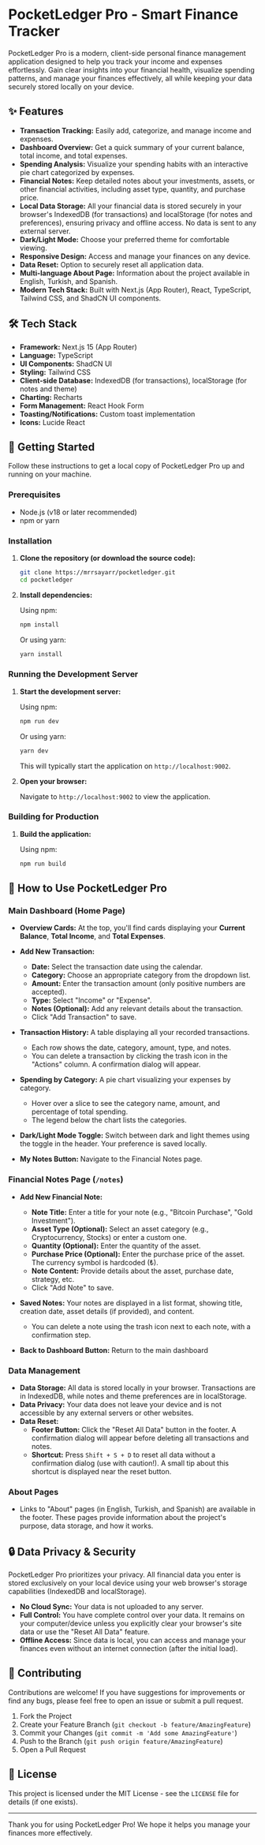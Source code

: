 # PocketLedger Pro - Smart Finance Tracker

PocketLedger Pro is a modern, client-side personal finance management application designed to help you track your income and expenses effortlessly. Gain clear insights into your financial health, visualize spending patterns, and manage your finances effectively, all while keeping your data securely stored locally on your device.

## ✨ Features

*   **Transaction Tracking:** Easily add, categorize, and manage income and expenses.
*   **Dashboard Overview:** Get a quick summary of your current balance, total income, and total expenses.
*   **Spending Analysis:** Visualize your spending habits with an interactive pie chart categorized by expenses.
*   **Financial Notes:** Keep detailed notes about your investments, assets, or other financial activities, including asset type, quantity, and purchase price.
*   **Local Data Storage:** All your financial data is stored securely in your browser's IndexedDB (for transactions) and localStorage (for notes and preferences), ensuring privacy and offline access. No data is sent to any external server.
*   **Dark/Light Mode:** Choose your preferred theme for comfortable viewing.
*   **Responsive Design:** Access and manage your finances on any device.
*   **Data Reset:** Option to securely reset all application data.
*   **Multi-language About Page:** Information about the project available in English, Turkish, and Spanish.
*   **Modern Tech Stack:** Built with Next.js (App Router), React, TypeScript, Tailwind CSS, and ShadCN UI components.

## 🛠️ Tech Stack

*   **Framework:** Next.js 15 (App Router)
*   **Language:** TypeScript
*   **UI Components:** ShadCN UI
*   **Styling:** Tailwind CSS
*   **Client-side Database:** IndexedDB (for transactions), localStorage (for notes and theme)
*   **Charting:** Recharts
*   **Form Management:** React Hook Form
*   **Toasting/Notifications:** Custom toast implementation
*   **Icons:** Lucide React

## 🚀 Getting Started

Follow these instructions to get a local copy of PocketLedger Pro up and running on your machine.

### Prerequisites

*   Node.js (v18 or later recommended)
*   npm or yarn

### Installation

1.  **Clone the repository (or download the source code):**


    ```bash
    git clone https://mrrsayarr/pocketledger.git
    cd pocketledger
    ```

2.  **Install dependencies:**

    Using npm:
    ```bash
    npm install
    ```
    
    Or using yarn:

    ```bash
    yarn install
    ```

### Running the Development Server

1.  **Start the development server:**
    
    Using npm:
    ```bash
    npm run dev
    ```

    Or using yarn:
    ```bash
    yarn dev
    ```
    
    This will typically start the application on `http://localhost:9002`.

2.  **Open your browser:**

    Navigate to `http://localhost:9002` to view the application.

### Building for Production

1.  **Build the application:**

    Using npm:
    ```bash
    npm run build
    ```

## 📖 How to Use PocketLedger Pro

### Main Dashboard (Home Page)

*   **Overview Cards:** At the top, you'll find cards displaying your **Current Balance**, **Total Income**, and **Total Expenses**.
*   **Add New Transaction:**
    *   **Date:** Select the transaction date using the calendar.
    *   **Category:** Choose an appropriate category from the dropdown list.
    *   **Amount:** Enter the transaction amount (only positive numbers are accepted).
    *   **Type:** Select "Income" or "Expense".
    *   **Notes (Optional):** Add any relevant details about the transaction.
    *   Click "Add Transaction" to save.

*   **Transaction History:** A table displaying all your recorded transactions.
    *   Each row shows the date, category, amount, type, and notes.
    *   You can delete a transaction by clicking the trash icon in the "Actions" column. A confirmation dialog will appear.

*   **Spending by Category:** A pie chart visualizing your expenses by category.
    *   Hover over a slice to see the category name, amount, and percentage of total spending.
    *   The legend below the chart lists the categories.

*   **Dark/Light Mode Toggle:** Switch between dark and light themes using the toggle in the header. Your preference is saved locally.
*   **My Notes Button:** Navigate to the Financial Notes page.

### Financial Notes Page (`/notes`)

*   **Add New Financial Note:**
    *   **Note Title:** Enter a title for your note (e.g., "Bitcoin Purchase", "Gold Investment").
    *   **Asset Type (Optional):** Select an asset category (e.g., Cryptocurrency, Stocks) or enter a custom one.
    *   **Quantity (Optional):** Enter the quantity of the asset.
    *   **Purchase Price (Optional):** Enter the purchase price of the asset. The currency symbol is hardcoded (₺).
    *   **Note Content:** Provide details about the asset, purchase date, strategy, etc.
    *   Click "Add Note" to save.

*   **Saved Notes:** Your notes are displayed in a list format, showing title, creation date, asset details (if provided), and content.
    *   You can delete a note using the trash icon next to each note, with a confirmation step.

*   **Back to Dashboard Button:** Return to the main dashboard

### Data Management

*   **Data Storage:** All data is stored locally in your browser. Transactions are in IndexedDB, while notes and theme preferences are in localStorage.
*   **Data Privacy:** Your data does not leave your device and is not accessible by any external servers or other websites.
*   **Data Reset:**
    *   **Footer Button:** Click the "Reset All Data" button in the footer. A confirmation dialog will appear before deleting all transactions and notes.
    *   **Shortcut:** Press `Shift + S + D` to reset all data without a confirmation dialog (use with caution!). A small tip about this shortcut is displayed near the reset button.

### About Pages

*   Links to "About" pages (in English, Turkish, and Spanish) are available in the footer. These pages provide information about the project's purpose, data storage, and how it works.

## 🔒 Data Privacy & Security

PocketLedger Pro prioritizes your privacy. All financial data you enter is stored exclusively on your local device using your web browser's storage capabilities (IndexedDB and localStorage).

*   **No Cloud Sync:** Your data is not uploaded to any server.
*   **Full Control:** You have complete control over your data. It remains on your computer/device unless you explicitly clear your browser's site data or use the "Reset All Data" feature.
*   **Offline Access:** Since data is local, you can access and manage your finances even without an internet connection (after the initial load).

## 🤝 Contributing

Contributions are welcome! If you have suggestions for improvements or find any bugs, please feel free to open an issue or submit a pull request.

1.  Fork the Project
2.  Create your Feature Branch (`git checkout -b feature/AmazingFeature`)
3.  Commit your Changes (`git commit -m 'Add some AmazingFeature'`)
4.  Push to the Branch (`git push origin feature/AmazingFeature`)
5.  Open a Pull Request



## 📜 License

This project is licensed under the MIT License - see the `LICENSE` file for details (if one exists).

---

Thank you for using PocketLedger Pro! We hope it helps you manage your finances more effectively.
